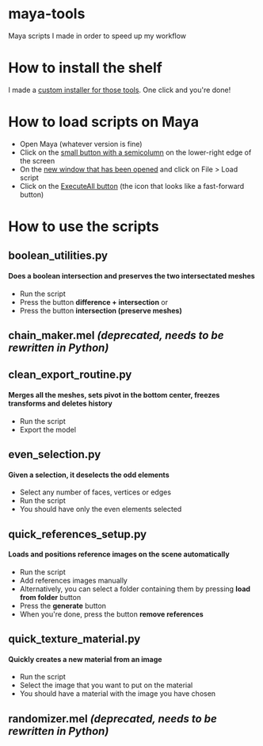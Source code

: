# maya-tools

Maya scripts I made in order to speed up my workflow

# How to install the shelf

I made a [custom installer for those tools](https://github.com/Pomettini/maya-tools-installer). One click and you're done!

# How to load scripts on Maya

* Open Maya (whatever version is fine)
* Click on the [small button with a semicolumn](screenshots/MayaScriptEditorButton.png?raw=true) on the lower-right edge of the screen
* On the [new window that has been opened](screenshots/MayaScriptEditor.png?raw=true) and click on File > Load script
* Click on the [ExecuteAll button](screenshots/MayaExecuteAllButton.png?raw=true) (the icon that looks like a fast-forward button)

# How to use the scripts

## boolean_utilities.py

#### Does a boolean intersection and preserves the two intersectated meshes

* Run the script
* Press the button **difference + intersection** or
* Press the button **intersection (preserve meshes)**

## chain_maker.mel _(deprecated, needs to be rewritten in Python)_

## clean_export_routine.py

#### Merges all the meshes, sets pivot in the bottom center, freezes transforms and deletes history

* Run the script
* Export the model

## even_selection.py

#### Given a selection, it deselects the odd elements

* Select any number of faces, vertices or edges
* Run the script
* You should have only the even elements selected

## quick_references_setup.py

#### Loads and positions reference images on the scene automatically

* Run the script
* Add references images manually
* Alternatively, you can select a folder containing them by pressing **load from folder** button
* Press the **generate** button
* When you're done, press the button **remove references**

## quick_texture_material.py

#### Quickly creates a new material from an image

* Run the script
* Select the image that you want to put on the material
* You should have a material with the image you have chosen

## randomizer.mel _(deprecated, needs to be rewritten in Python)_
